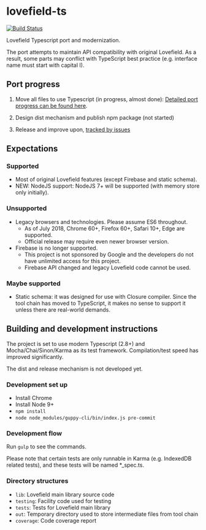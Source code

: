 # lovefield-ts
[![Build Status](https://travis-ci.org/arthurhsu/lovefield-ts.svg?branch=master)](
https://travis-ci.org/arthurhsu/lovefield-ts)

Lovefield Typescript port and modernization.

The port attempts to maintain API compatibility with original Lovefield. As a
result, some parts may conflict with TypeScript best practice (e.g. interface
name must start with capital I).

## Port progress

1. Move all files to use Typescript (in progress, almost done):
  [Detailed port progress can be found here](https://docs.google.com/spreadsheets/d/10m_fW8lPfiFzbgXsW8tbE5im5EUmYuvA10NzJhY1xwQ/edit?usp=sharing).

2. Design dist mechanism and publish npm package (not started)
3. Release and improve upon, [tracked by issues](https://github.com/arthurhsu/lovefield-ts/issues?q=is%3Aissue+is%3Aopen+label%3Aenhancement)

## Expectations

### Supported

* Most of original Lovefield features (except Firebase and static schema).
* NEW: NodeJS support: NodeJS 7+ will be supported (with memory store only
  initially).

### Unsupported

* Legacy browsers and technologies. Please assume ES6 throughout.
  * As of July 2018, Chrome 60+, Firefox 60+, Safari 10+, Edge are supported.
  * Official release may require even newer browser version.
* Firebase is no longer supported.
  * This project is not sponsored by Google and the developers do not have
    unlimited access for this project.
  * Firebase API changed and legacy Lovefield code cannot be used.

### Maybe supported

* Static schema: it was designed for use with Closure compiler. Since the tool
  chain has moved to TypeScript, it makes no sense to support it unless there
  are real-world demands.

## Building and development instructions

The project is set to use modern Typescript (2.8+) and Mocha/Chai/Sinon/Karma as
its test framework. Compilation/test speed has improved significantly.

The dist and release mechanism is not developed yet.

### Development set up

* Install Chrome
* Install Node 9+
* `npm install`
* `node node_modules/guppy-cli/bin/index.js pre-commit`

### Development flow

Run `gulp` to see the commands.

Please note that certain tests are only runnable in Karma (e.g. IndexedDB
related tests), and these tests will be named *_spec.ts.

### Directory structures

* `lib`: Lovefield main library source code
* `testing`: Facility code used for testing
* `tests`: Tests for Lovefield main library
* `out`: Temporary directory used to store intermediate files from tool chain
* `coverage`: Code coverage report
